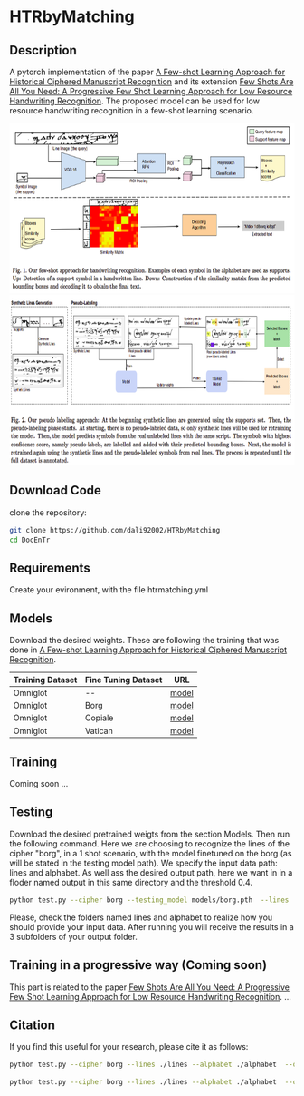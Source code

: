 # HTRbyMatching

## Description

A pytorch implementation of the paper [A Few-shot Learning Approach for Historical Ciphered Manuscript Recognition](https://arxiv.org/abs/2009.12577) and its extension [Few Shots Are All You Need: A Progressive Few Shot Learning Approach for Low Resource Handwriting Recognition](https://arxiv.org/abs/2107.10064). The proposed model can be used for low resource handwriting recognition in a few-shot learning scenario. 

<img src="./imgs/model.png"  alt="1" width = 1200px height = 300px >

<img src="./imgs/progressive.png"  alt="1" width = 1200px height = 300px >

## Download Code
clone the repository:
```bash
git clone https://github.com/dali92002/HTRbyMatching
cd DocEnTr
```
## Requirements

Create your evironment, with the file htrmatching.yml

## Models

Download the desired weights. These are following the training that was done in [A Few-shot Learning Approach for Historical Ciphered Manuscript Recognition](https://arxiv.org/abs/2009.12577).


<table class="tg">
<thead>
  <tr>
    <th class="tg-c3ow">Training Dataset</th>
    <th class="tg-c3ow">Fine Tuning Dataset</th>
    <th class="tg-c3ow">URL</th>
  </tr>
</thead>
<tbody>
  <tr>
    <td class="tg-c3ow" >Omniglot</td>
    <td class="tg-c3ow">  -- </td>
    <td class="tg-c3ow"><a href="https://drive.google.com/file/d/113X6gzFHTIkHZ3XYbyTcCWpQ?usp=sharing" target="_blank" rel="noopener noreferrer">model</a></td>
  </tr>
  <tr>
    <td class="tg-c3ow" >Omniglot</td>
    <td class="tg-c3ow">  Borg </td>
    <td class="tg-c3ow"><a href="https://drive.google.com/file/d/113X6gzFHTIkHZ3XYbyTcCWQzAs/view?usp=sharing" target="_blank" rel="noopener noreferrer">model</a></td>
  </tr>
    <tr>
    <td class="tg-c3ow" >Omniglot</td>
    <td class="tg-c3ow">  Copiale </td>
    <td class="tg-c3ow"><a href="https://drive.google.com/file/d/113X6gzFHTIkHZ3XYbyTcCWpQGV8Qiew?usp=sharing" target="_blank" rel="noopener noreferrer">model</a></td>
  </tr>
    <tr>
    <td class="tg-c3ow" >Omniglot</td>
    <td class="tg-c3ow">  Vatican </td>
    <td class="tg-c3ow"><a href="https://drive.google.com/file/d/113X6gzFHTIkHZ3XYQQzAs/view?usp=sharing" target="_blank" rel="noopener noreferrer">model</a></td>
  </tr>
  
</tbody>
</table>

## Training 

Coming soon ...

## Testing

Download the desired pretrained weigts from the section Models. Then run the following command. Here we are choosing to recognize the lines of the cipher "borg", in a 1 shot scenario, with the model finetuned on the borg (as will be stated in the testing model path). We specify the input data path: lines and alphabet. As well ass the desired output path, here we want in in a floder named output in this same directory and the threshold 0.4. 

```bash
python test.py --cipher borg --testing_model models/borg.pth  --lines ./lines --alphabet ./alphabet  --output ./output_result --shots 1 --thresh 0.4
```

Please, check the folders named lines and alphabet to realize how you should provide your input data. After running you will receive the results in a 3 subfolders of your output folder.  

## Training in a progressive way (Coming soon)

This part is related to the paper [Few Shots Are All You Need: A Progressive Few Shot Learning Approach for Low Resource Handwriting Recognition](https://arxiv.org/abs/2107.10064). ... 

## Citation 
If you find this useful for your research, please cite it as follows:

```bash
python test.py --cipher borg --lines ./lines --alphabet ./alphabet  --output ./output --shots 1 --thresh 0.4
```
```bash
python test.py --cipher borg --lines ./lines --alphabet ./alphabet  --output ./output --shots 1 --thresh 0.4
```